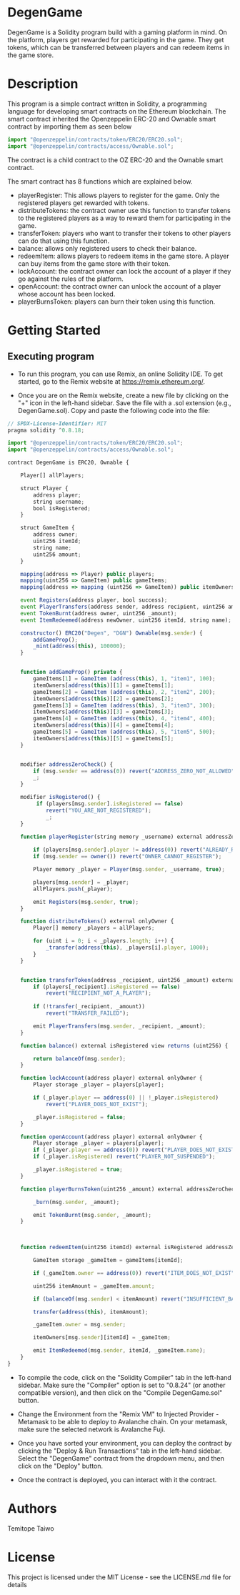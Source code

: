 # DegenGame

DegenGame is a Solidity program build with a gaming platform in mind. On the platform, players get rewarded for participating in the game. They get tokens, which can be transferred between players and can redeem items in the game store.

# Description

This program is a simple contract written in Solidity, a programming language for developing smart contracts on the Ethereum blockchain. The smart contract inherited the Openzeppelin ERC-20 and Ownable smart contract by importing them as seen below

```javascript
import "@openzeppelin/contracts/token/ERC20/ERC20.sol";
import "@openzeppelin/contracts/access/Ownable.sol";
```

The contract is a child contract to the OZ ERC-20 and the Ownable smart contract.

The smart contract has 8 functions which are explained below.

- playerRegister: This allows players to register for the game. Only the registered players get rewarded with tokens.
- distributeTokens: the contract owner use this function to transfer tokens to the registered players as a way to reward them for participating in the game.
- transferToken: players who want to transfer their tokens to other players can do that using this function.
- balance: allows only registered users to check their balance.
- redeemItem: allows players to redeem items in the game store. A player can buy items from the game store with their token.
- lockAccount: the contract owner can lock the account of a player if they go against the rules of the platform.
- openAccount: the contract owner can unlock the account of a player whose account has been locked.
- playerBurnsToken: players can burn their token using this function.

  
# Getting Started

## Executing program

- To run this program, you can use Remix, an online Solidity IDE. To get started, go to the Remix website at https://remix.ethereum.org/.

- Once you are on the Remix website, create a new file by clicking on the "+" icon in the left-hand sidebar. Save the file with a .sol extension (e.g., DegenGame.sol). Copy and paste the following code into the file:

```javascript
// SPDX-License-Identifier: MIT
pragma solidity ^0.8.18;

import "@openzeppelin/contracts/token/ERC20/ERC20.sol";
import "@openzeppelin/contracts/access/Ownable.sol";

contract DegenGame is ERC20, Ownable {

    Player[] allPlayers;

    struct Player {
        address player;
        string username;
        bool isRegistered;
    }

    struct GameItem {
        address owner;
        uint256 itemId;
        string name;
        uint256 amount;
    }

    mapping(address => Player) public players;
    mapping(uint256 => GameItem) public gameItems;
    mapping(address => mapping (uint256 => GameItem)) public itemOwners;

    event Registers(address player, bool success);
    event PlayerTransfers(address sender, address recipient, uint256 amount);
    event TokenBurnt(address owner, uint256 _amount);
    event ItemRedeemed(address newOwner, uint256 itemId, string name);

    constructor() ERC20("Degen", "DGN") Ownable(msg.sender) {
        addGameProp();
        _mint(address(this), 100000);
    }


    function addGameProp() private {
        gameItems[1] = GameItem (address(this), 1, "item1", 100);
        itemOwners[address(this)][1] = gameItems[1];
        gameItems[2] = GameItem (address(this), 2, "item2", 200);
        itemOwners[address(this)][2] = gameItems[2];
        gameItems[3] = GameItem (address(this), 3, "item3", 300);
        itemOwners[address(this)][3] = gameItems[3];
        gameItems[4] = GameItem (address(this), 4, "item4", 400);
        itemOwners[address(this)][4] = gameItems[4];
        gameItems[5] = GameItem (address(this), 5, "item5", 500);
        itemOwners[address(this)][5] = gameItems[5];
    }


    modifier addressZeroCheck() {
        if (msg.sender == address(0)) revert("ADDRESS_ZERO_NOT_ALLOWED");
        _;
    }

    modifier isRegistered() {
         if (players[msg.sender].isRegistered == false) 
            revert("YOU_ARE_NOT_REGISTERED");
            _;
    }

    function playerRegister(string memory _username) external addressZeroCheck {
      
        if (players[msg.sender].player != address(0)) revert("ALREADY_REGISTERED");
        if (msg.sender == owner()) revert("OWNER_CANNOT_REGISTER");

        Player memory _player = Player(msg.sender, _username, true);

        players[msg.sender] = _player;
        allPlayers.push(_player);

        emit Registers(msg.sender, true);
    }

    function distributeTokens() external onlyOwner {
        Player[] memory _players = allPlayers;

        for (uint i = 0; i < _players.length; i++) {
            _transfer(address(this), _players[i].player, 1000);
        }
    }


    function transferToken(address _recipient, uint256 _amount) external isRegistered addressZeroCheck {
        if (players[_recipient].isRegistered == false) 
            revert("RECIPIENT_NOT_A_PLAYER");
    
        if (!transfer(_recipient, _amount)) 
            revert("TRANSFER_FAILED");

        emit PlayerTransfers(msg.sender, _recipient, _amount);
    }

    function balance() external isRegistered view returns (uint256) {

        return balanceOf(msg.sender);
    }

    function lockAccount(address player) external onlyOwner {
        Player storage _player = players[player];

        if (_player.player == address(0) || !_player.isRegistered)
            revert("PLAYER_DOES_NOT_EXIST");

        _player.isRegistered = false;
    }

    function openAccount(address player) external onlyOwner {
        Player storage _player = players[player];
        if (_player.player == address(0)) revert("PLAYER_DOES_NOT_EXIST");
        if (_player.isRegistered) revert("PLAYER_NOT_SUSPENDED");

        _player.isRegistered = true;
    }

    function playerBurnsToken(uint256 _amount) external addressZeroCheck isRegistered  {

        _burn(msg.sender, _amount);

        emit TokenBurnt(msg.sender, _amount);
    }

 

    function redeemItem(uint256 itemId) external isRegistered addressZeroCheck {

        GameItem storage _gameItem = gameItems[itemId];

        if (_gameItem.owner == address(0)) revert("ITEM_DOES_NOT_EXIST");

        uint256 itemAmount = _gameItem.amount;

        if (balanceOf(msg.sender) < itemAmount) revert("INSUFFICIENT_BALANCE");

        transfer(address(this), itemAmount);

        _gameItem.owner = msg.sender;

        itemOwners[msg.sender][itemId] = _gameItem;

        emit ItemRedeemed(msg.sender, itemId, _gameItem.name);
    }
}

```
- To compile the code, click on the "Solidity Compiler" tab in the left-hand sidebar. Make sure the "Compiler" option is set to "0.8.24" (or another compatible version), and then click on the "Compile DegenGame.sol" button.
 
- Change the Environment from the "Remix VM" to Injected Provider - Metamask to be able to deploy to Avalanche chain. On your metamask, make sure the selected network is Avalanche Fuji.
 
- Once you have sorted your environment, you can deploy the contract by clicking the "Deploy & Run Transactions" tab in the left-hand sidebar. Select the "DegenGame" contract from the dropdown menu, and then click on the "Deploy" button.
 
- Once the contract is deployed, you can interact with it the contract.


# Authors

Temitope Taiwo

# License

This project is licensed under the MIT License - see the LICENSE.md file for details
